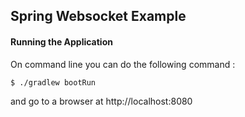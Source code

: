 ## Spring Websocket Example

#### Running the Application
On command line you can do the following command :

```
$ ./gradlew bootRun
```

and go to a browser at http://localhost:8080